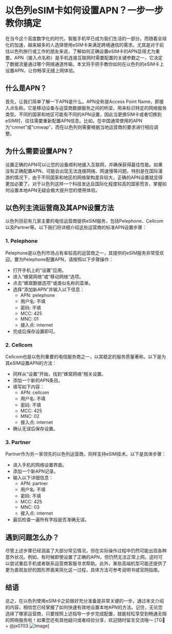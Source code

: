 # 以色列eSIM卡如何设置APN？一步一步教你搞定

在当今这个高度数字化的时代，智能手机早已成为我们生活的一部分。而随着全球化的加速，越来越多的人选择使用eSIM卡来满足跨境通信的需求。尤其是对于前往以色列旅行或工作的朋友来说，了解如何正确设置eSIM卡的APN显得尤为重要。APN（接入点名称）是手机连接互联网时需要配置的关键参数之一，它决定了数据流量通过哪个网络通道传输。本文将手把手教你如何在以色列的eSIM卡上设置APN，让你畅享无缝上网体验。

## 什么是APN？

首先，让我们简单了解一下APN是什么。APN全称是Access Point Name，即接入点名称。它是移动设备与运营商数据服务之间的桥梁，用来标识特定的网络服务类型。不同的国家和地区可能有不同的APN设置，因此当更换SIM卡或者切换到eSIM时，往往需要重新配置APN信息。比如，在中国通常使用的APN为“cmnet”或“cmwap”，而在以色列则需要根据当地运营商的要求进行相应调整。

## 为什么需要设置APN？

设置正确的APN可以让您的设备顺利地接入互联网，并确保获得最佳性能。如果没有正确配置APN，可能会出现无法连接网络、网速慢等问题。特别是在国际漫游的情况下，由于不同国家和地区的网络架构差异较大，正确的APN设置就显得更加必要了。对于以色列这样一个科技发达且国际化程度较高的国家而言，掌握如何设置本地APN无疑会极大提升您的使用体验。

## 以色列主流运营商及其APN设置方法

以色列目前有几家主要的电信运营商提供eSIM服务，包括Pelephone、Cellcom以及Partner等。以下我们将详细介绍这些运营商的标准APN设置步骤：

### 1. Pelephone
Pelephone是以色列市场占有率较高的运营商之一，其提供的eSIM服务非常受欢迎。要为Pelephone配置APN，请按照以下步骤操作：
- 打开手机上的“设置”应用。
- 进入“蜂窝网络”或“移动网络”选项。
- 点击“蜂窝数据选项”或类似名称的菜单。
- 选择“添加新APN”并输入以下信息：
  - APN: pelephone
  - 用户名: 不填
  - 密码: 不填
  - MCC: 425
  - MNC: 01
  - 接入点: internet
- 完成后保存设置即可。

### 2. Cellcom
Cellcom也是以色列重要的电信服务商之一，以其稳定的服务质量著称。以下是为其eSIM设置APN的方法：
- 同样从“设置”开始，找到“蜂窝网络”相关设置。
- 添加一个新的APN条目。
- 填写如下内容：
  - APN: cellcom
  - 用户名: 不填
  - 密码: 不填
  - MCC: 425
  - MNC: 02
  - 接入点: internet
- 确认无误后保存设置。

### 3. Partner
Partner作为另一家领先的以色列运营商，同样支持eSIM技术。以下是具体步骤：
- 进入手机的网络设置界面。
- 添加一个新APN记录。
- 输入以下详细信息：
  - APN: partner
  - 用户名: 不填
  - 密码: 不填
  - MCC: 425
  - MNC: 03
  - 接入点: internet
- 最后检查一遍所有字段是否准确无误。

## 遇到问题怎么办？

尽管上述步骤已经涵盖了大部分常见情况，但在实际操作过程中仍然可能出现各种意外状况。例如，有时候即使设置了正确的APN，但仍然无法正常上网。这时可以尝试重启手机或者联系运营商客服寻求帮助。此外，某些高端机型可能还提供了更为直观友好的图形界面来简化这一过程，具体方法可参考说明书或官网指南。

## 结语

总之，在以色列使用eSIM卡之前做好充分准备是非常关键的一步。通过本文介绍的内容，相信您已经掌握了如何快速有效地设置本地APN的方法。记住，无论您选择了哪家运营商，只要按照上述指导一步步完成配置，就能轻松享受到畅通无阻的网络服务啦！如果您还有其他疑问或者经验分享，欢迎随时留言交流哦～ [TG💪+ @jx0703 ![Image](https://github.com/user-attachments/assets/dbca1d08-cadb-493c-b0ec-ad6f7a83f270)]